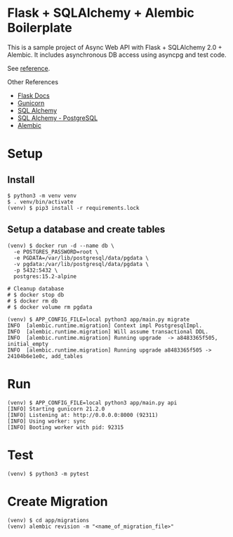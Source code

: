 # Flask + SQLAlchemy + Alembic Boilerplate

This is a sample project of Async Web API with Flask + SQLAlchemy 2.0 + Alembic.
It includes asynchronous DB access using asyncpg and test code.

See [reference](https://github.com/rhoboro/async-fastapi-sqlalchemy/tree/main).

Other References
- [Flask Docs](https://flask.palletsprojects.com/en/3.0.x/)
- [Gunicorn](https://gunicorn.org/)
- [SQL Alchemy](https://docs.sqlalchemy.org/en/20/orm/index.html)
- [SQL Alchemy - PostgreSQL](https://docs.sqlalchemy.org/en/20/dialects/postgresql.html)
- [Alembic](https://alembic.sqlalchemy.org/en/latest/tutorial.html)

# Setup

## Install

```shell
$ python3 -m venv venv
$ . venv/bin/activate
(venv) $ pip3 install -r requirements.lock
```

## Setup a database and create tables

```shell
(venv) $ docker run -d --name db \
  -e POSTGRES_PASSWORD=root \
  -e PGDATA=/var/lib/postgresql/data/pgdata \
  -v pgdata:/var/lib/postgresql/data/pgdata \
  -p 5432:5432 \
  postgres:15.2-alpine

# Cleanup database
# $ docker stop db
# $ docker rm db
# $ docker volume rm pgdata

(venv) $ APP_CONFIG_FILE=local python3 app/main.py migrate
INFO  [alembic.runtime.migration] Context impl PostgresqlImpl.
INFO  [alembic.runtime.migration] Will assume transactional DDL.
INFO  [alembic.runtime.migration] Running upgrade  -> a8483365f505, initial_empty
INFO  [alembic.runtime.migration] Running upgrade a8483365f505 -> 24104b6e1e0c, add_tables
```

# Run

```shell
(venv) $ APP_CONFIG_FILE=local python3 app/main.py api
[INFO] Starting gunicorn 21.2.0
[INFO] Listening at: http://0.0.0.0:8000 (92311)
[INFO] Using worker: sync
[INFO] Booting worker with pid: 92315
```

# Test

```shell
(venv) $ python3 -m pytest
```

# Create Migration

```shell
(venv) $ cd app/migrations
(venv) alembic revision -m "<name_of_migration_file>"
```